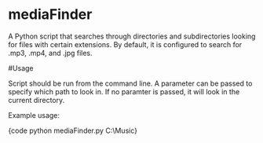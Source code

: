 # mediaFinder

A Python script that searches through directories and subdirectories looking for files with certain extensions.
By default, it is configured to search for .mp3, .mp4, and .jpg files.

#Usage

Script should be run from the command line.
A parameter can be passed to specify which path to look in.
If no paramter is passed, it will look in the current directory.

Example usage:

{code python mediaFinder.py C:\Music}

